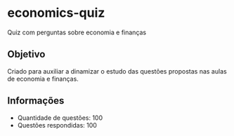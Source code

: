 # economics-quiz

Quiz com perguntas sobre economia e finanças

## Objetivo

Criado para auxiliar a dinamizar o estudo das questões propostas nas aulas de economia e finanças.

## Informações

* Quantidade de questões: 100
* Questões respondidas: 100